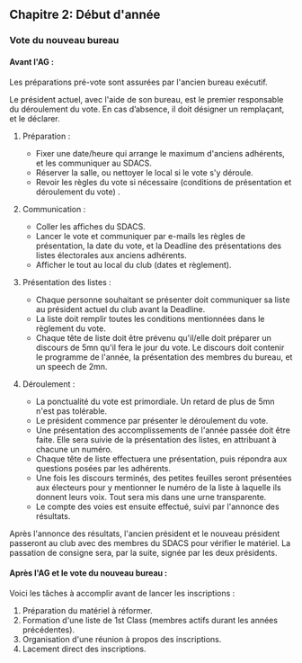 ## Chapitre 2: Début d'année
### Vote du nouveau bureau
#### Avant l'AG :

Les préparations pré-vote sont assurées par l'ancien bureau exécutif.

Le président actuel, avec l'aide de son bureau, est le premier responsable du déroulement du vote. En cas d’absence, il doit désigner un remplaçant, et le déclarer.

1. Préparation :
	- Fixer une date/heure qui arrange le maximum d'anciens adhérents, et les communiquer au SDACS.
	- Réserver la salle, ou nettoyer le local si le vote s'y déroule.
	- Revoir les règles du vote si nécessaire (conditions de présentation et déroulement du vote)
.

2. Communication :
	- Coller les affiches du SDACS.
	- Lancer le vote et communiquer par e-mails les règles de présentation, la date du vote, et la Deadline des présentations des listes électorales aux anciens adhérents.
	- Afficher le tout au local du club (dates et règlement).

3. Présentation des listes :
	- Chaque personne souhaitant se présenter doit communiquer sa liste au président actuel du club avant la Deadline.
	- La liste doit remplir toutes les conditions mentionnées dans le règlement du vote.
	- Chaque tête de liste doit être prévenu qu'il/elle doit préparer un discours de 5mn qu'il fera le jour du vote. Le discours doit contenir le programme de l'année, la présentation des membres du bureau, et un speech de 2mn.

4. Déroulement :
	- La ponctualité du vote est primordiale. Un retard de plus de 5mn n'est pas tolérable.
	- Le président commence par présenter le déroulement du vote.
	- Une présentation des accomplissements de l'année passée doit être faite. Elle sera suivie de la présentation des listes, en attribuant à chacune un numéro.
	- Chaque tête de liste effectuera une présentation, puis répondra aux questions posées par les adhérents.
	- Une fois les discours terminés, des petites feuilles seront présentées aux électeurs pour y mentionner le numéro de la liste à laquelle ils donnent leurs voix. Tout sera mis dans une urne transparente.
	- Le compte des voies est ensuite effectué, suivi par l'annonce des résultats.

Après l'annonce des résultats, l'ancien président et le nouveau président passeront au club avec des membres du SDACS pour vérifier le matériel. 
La passation de consigne sera, par la suite, signée par les deux présidents.

#### Après l'AG et le vote du nouveau bureau :

Voici les tâches à accomplir avant de lancer les inscriptions :

1. Préparation du matériel à réformer.
3. Formation d'une liste de 1st Class (membres actifs durant les années précédentes).
4. Organisation d'une réunion à propos des inscriptions.
2. Lacement direct des inscriptions. 

